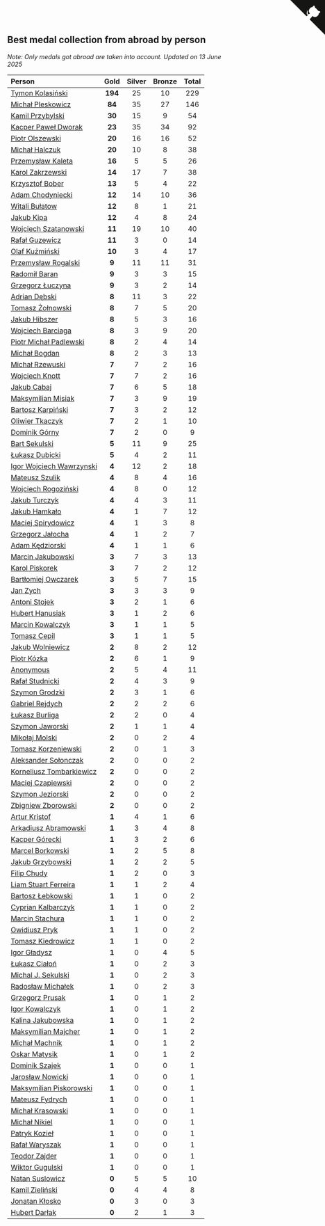 ## Best medal collection from abroad by person

*Note: Only medals got abroad are taken into account.*
*Updated on 13 June 2025*

| Person | Gold | Silver | Bronze | Total |
| :--- | :--: | :--: | :--: | :--: |
| [Tymon Kolasiński](https://www.worldcubeassociation.org/persons/2016KOLA02) | **194** | 25 | 10 | 229 |
| [Michał Pleskowicz](https://www.worldcubeassociation.org/persons/2009PLES01) | **84** | 35 | 27 | 146 |
| [Kamil Przybylski](https://www.worldcubeassociation.org/persons/2016PRZY01) | **30** | 15 | 9 | 54 |
| [Kacper Paweł Dworak](https://www.worldcubeassociation.org/persons/2020DWOR01) | **23** | 35 | 34 | 92 |
| [Piotr Olszewski](https://www.worldcubeassociation.org/persons/2013OLSZ02) | **20** | 16 | 16 | 52 |
| [Michał Halczuk](https://www.worldcubeassociation.org/persons/2006HALC01) | **20** | 10 | 8 | 38 |
| [Przemysław Kaleta](https://www.worldcubeassociation.org/persons/2012KALE01) | **16** | 5 | 5 | 26 |
| [Karol Zakrzewski](https://www.worldcubeassociation.org/persons/2014ZAKR01) | **14** | 17 | 7 | 38 |
| [Krzysztof Bober](https://www.worldcubeassociation.org/persons/2013BOBE01) | **13** | 5 | 4 | 22 |
| [Adam Chodyniecki](https://www.worldcubeassociation.org/persons/2017CHOD02) | **12** | 14 | 10 | 36 |
| [Witali Bułatow](https://www.worldcubeassociation.org/persons/2015BUAT01) | **12** | 8 | 1 | 21 |
| [Jakub Kipa](https://www.worldcubeassociation.org/persons/2010KIPA01) | **12** | 4 | 8 | 24 |
| [Wojciech Szatanowski](https://www.worldcubeassociation.org/persons/2011SZAT01) | **11** | 19 | 10 | 40 |
| [Rafał Guzewicz](https://www.worldcubeassociation.org/persons/2006GUZE01) | **11** | 3 | 0 | 14 |
| [Olaf Kuźmiński](https://www.worldcubeassociation.org/persons/2018KUZM02) | **10** | 3 | 4 | 17 |
| [Przemysław Rogalski](https://www.worldcubeassociation.org/persons/2013ROGA02) | **9** | 11 | 11 | 31 |
| [Radomił Baran](https://www.worldcubeassociation.org/persons/2020BARA02) | **9** | 3 | 3 | 15 |
| [Grzegorz Łuczyna](https://www.worldcubeassociation.org/persons/2005LUCZ01) | **9** | 3 | 2 | 14 |
| [Adrian Dębski](https://www.worldcubeassociation.org/persons/2017DEBS01) | **8** | 11 | 3 | 22 |
| [Tomasz Żołnowski](https://www.worldcubeassociation.org/persons/2005ZOLN01) | **8** | 7 | 5 | 20 |
| [Jakub Hibszer](https://www.worldcubeassociation.org/persons/2018HIBS01) | **8** | 5 | 3 | 16 |
| [Wojciech Barciaga](https://www.worldcubeassociation.org/persons/2013BARC03) | **8** | 3 | 9 | 20 |
| [Piotr Michał Padlewski](https://www.worldcubeassociation.org/persons/2008PADL01) | **8** | 2 | 4 | 14 |
| [Michał Bogdan](https://www.worldcubeassociation.org/persons/2012BOGD01) | **8** | 2 | 3 | 13 |
| [Michał Rzewuski](https://www.worldcubeassociation.org/persons/2014RZEW01) | **7** | 7 | 2 | 16 |
| [Wojciech Knott](https://www.worldcubeassociation.org/persons/2011KNOT01) | **7** | 7 | 2 | 16 |
| [Jakub Cabaj](https://www.worldcubeassociation.org/persons/2008CABA03) | **7** | 6 | 5 | 18 |
| [Maksymilian Misiak](https://www.worldcubeassociation.org/persons/2017MISI01) | **7** | 3 | 9 | 19 |
| [Bartosz Karpiński](https://www.worldcubeassociation.org/persons/2019KARP03) | **7** | 3 | 2 | 12 |
| [Oliwier Tkaczyk](https://www.worldcubeassociation.org/persons/2017TKAC04) | **7** | 2 | 1 | 10 |
| [Dominik Górny](https://www.worldcubeassociation.org/persons/2015GORN01) | **7** | 2 | 0 | 9 |
| [Bart Sekulski](https://www.worldcubeassociation.org/persons/2013SEKU01) | **5** | 11 | 9 | 25 |
| [Łukasz Dubicki](https://www.worldcubeassociation.org/persons/2018DUBI01) | **5** | 4 | 2 | 11 |
| [Igor Wojciech Wawrzynski](https://www.worldcubeassociation.org/persons/2019WAWR01) | **4** | 12 | 2 | 18 |
| [Mateusz Szulik](https://www.worldcubeassociation.org/persons/2017SZUL01) | **4** | 8 | 4 | 16 |
| [Wojciech Rogoziński](https://www.worldcubeassociation.org/persons/2019ROGO04) | **4** | 8 | 0 | 12 |
| [Jakub Turczyk](https://www.worldcubeassociation.org/persons/2022TURC02) | **4** | 4 | 3 | 11 |
| [Jakub Hamkało](https://www.worldcubeassociation.org/persons/2018HAMK01) | **4** | 1 | 7 | 12 |
| [Maciej Spirydowicz](https://www.worldcubeassociation.org/persons/2020SPIR01) | **4** | 1 | 3 | 8 |
| [Grzegorz Jałocha](https://www.worldcubeassociation.org/persons/2012JALO01) | **4** | 1 | 2 | 7 |
| [Adam Kędziorski](https://www.worldcubeassociation.org/persons/2019KEDZ01) | **4** | 1 | 1 | 6 |
| [Marcin Jakubowski](https://www.worldcubeassociation.org/persons/2007JAKU01) | **3** | 7 | 3 | 13 |
| [Karol Piskorek](https://www.worldcubeassociation.org/persons/2021PISK01) | **3** | 7 | 2 | 12 |
| [Bartłomiej Owczarek](https://www.worldcubeassociation.org/persons/2013OWCZ01) | **3** | 5 | 7 | 15 |
| [Jan Zych](https://www.worldcubeassociation.org/persons/2014ZYCH01) | **3** | 3 | 3 | 9 |
| [Antoni Stojek](https://www.worldcubeassociation.org/persons/2022STOJ03) | **3** | 2 | 1 | 6 |
| [Hubert Hanusiak](https://www.worldcubeassociation.org/persons/2013HANU01) | **3** | 1 | 2 | 6 |
| [Marcin Kowalczyk](https://www.worldcubeassociation.org/persons/2011KOWA01) | **3** | 1 | 1 | 5 |
| [Tomasz Cepil](https://www.worldcubeassociation.org/persons/2018CEPI01) | **3** | 1 | 1 | 5 |
| [Jakub Wolniewicz](https://www.worldcubeassociation.org/persons/2012WOLN01) | **2** | 8 | 2 | 12 |
| [Piotr Kózka](https://www.worldcubeassociation.org/persons/2005KOZK01) | **2** | 6 | 1 | 9 |
| [Anonymous](https://www.worldcubeassociation.org/persons/2017ANON13) | **2** | 5 | 4 | 11 |
| [Rafał Studnicki](https://www.worldcubeassociation.org/persons/2005STUD01) | **2** | 4 | 3 | 9 |
| [Szymon Grodzki](https://www.worldcubeassociation.org/persons/2020GROD01) | **2** | 3 | 1 | 6 |
| [Gabriel Rejdych](https://www.worldcubeassociation.org/persons/2020REJD01) | **2** | 2 | 2 | 6 |
| [Łukasz Burliga](https://www.worldcubeassociation.org/persons/2013BURL01) | **2** | 2 | 0 | 4 |
| [Szymon Jaworski](https://www.worldcubeassociation.org/persons/2021JAWO01) | **2** | 1 | 1 | 4 |
| [Mikołaj Molski](https://www.worldcubeassociation.org/persons/2015MOLS01) | **2** | 0 | 2 | 4 |
| [Tomasz Korzeniewski](https://www.worldcubeassociation.org/persons/2007KORZ01) | **2** | 0 | 1 | 3 |
| [Aleksander Sołonczak](https://www.worldcubeassociation.org/persons/2022SOLO01) | **2** | 0 | 0 | 2 |
| [Korneliusz Tombarkiewicz](https://www.worldcubeassociation.org/persons/2009TOMB01) | **2** | 0 | 0 | 2 |
| [Maciej Czapiewski](https://www.worldcubeassociation.org/persons/2014CZAP01) | **2** | 0 | 0 | 2 |
| [Szymon Jeziorski](https://www.worldcubeassociation.org/persons/2013JEZI01) | **2** | 0 | 0 | 2 |
| [Zbigniew Zborowski](https://www.worldcubeassociation.org/persons/2003ZBOR02) | **2** | 0 | 0 | 2 |
| [Artur Kristof](https://www.worldcubeassociation.org/persons/2012KRIS12) | **1** | 4 | 1 | 6 |
| [Arkadiusz Abramowski](https://www.worldcubeassociation.org/persons/2014ABRA01) | **1** | 3 | 4 | 8 |
| [Kacper Górecki](https://www.worldcubeassociation.org/persons/2021GORE01) | **1** | 3 | 2 | 6 |
| [Marcel Borkowski](https://www.worldcubeassociation.org/persons/2023BORK01) | **1** | 2 | 5 | 8 |
| [Jakub Grzybowski](https://www.worldcubeassociation.org/persons/2017GRZY02) | **1** | 2 | 2 | 5 |
| [Filip Chudy](https://www.worldcubeassociation.org/persons/2022CHUD02) | **1** | 2 | 0 | 3 |
| [Liam Stuart Ferreira](https://www.worldcubeassociation.org/persons/2022FERR14) | **1** | 1 | 2 | 4 |
| [Bartosz Łebkowski](https://www.worldcubeassociation.org/persons/2021LEBK01) | **1** | 1 | 0 | 2 |
| [Cyprian Kalbarczyk](https://www.worldcubeassociation.org/persons/2016KALB01) | **1** | 1 | 0 | 2 |
| [Marcin Stachura](https://www.worldcubeassociation.org/persons/2011STAC01) | **1** | 1 | 0 | 2 |
| [Owidiusz Pryk](https://www.worldcubeassociation.org/persons/2008PRYK01) | **1** | 1 | 0 | 2 |
| [Tomasz Kiedrowicz](https://www.worldcubeassociation.org/persons/2006KIED01) | **1** | 1 | 0 | 2 |
| [Igor Gładysz](https://www.worldcubeassociation.org/persons/2022GLAD01) | **1** | 0 | 4 | 5 |
| [Łukasz Ciałoń](https://www.worldcubeassociation.org/persons/2005CIAL02) | **1** | 0 | 2 | 3 |
| [Michal J. Sekulski](https://www.worldcubeassociation.org/persons/2023SEKU01) | **1** | 0 | 2 | 3 |
| [Radosław Michałek](https://www.worldcubeassociation.org/persons/2021MICH03) | **1** | 0 | 2 | 3 |
| [Grzegorz Prusak](https://www.worldcubeassociation.org/persons/2006PRUS01) | **1** | 0 | 1 | 2 |
| [Igor Kowalczyk](https://www.worldcubeassociation.org/persons/2013KOWA04) | **1** | 0 | 1 | 2 |
| [Kalina Jakubowska](https://www.worldcubeassociation.org/persons/2009BRZE01) | **1** | 0 | 1 | 2 |
| [Maksymilian Majcher](https://www.worldcubeassociation.org/persons/2011MAJC01) | **1** | 0 | 1 | 2 |
| [Michał Machnik](https://www.worldcubeassociation.org/persons/2022MACH14) | **1** | 0 | 1 | 2 |
| [Oskar Matysik](https://www.worldcubeassociation.org/persons/2019MATY01) | **1** | 0 | 1 | 2 |
| [Dominik Szajek](https://www.worldcubeassociation.org/persons/2023SZAJ01) | **1** | 0 | 0 | 1 |
| [Jarosław Nowicki](https://www.worldcubeassociation.org/persons/2004NOWI01) | **1** | 0 | 0 | 1 |
| [Maksymilian Piskorowski](https://www.worldcubeassociation.org/persons/2017PISK01) | **1** | 0 | 0 | 1 |
| [Mateusz Fydrych](https://www.worldcubeassociation.org/persons/2011FYDR01) | **1** | 0 | 0 | 1 |
| [Michał Krasowski](https://www.worldcubeassociation.org/persons/2013KRAS02) | **1** | 0 | 0 | 1 |
| [Michał Nikiel](https://www.worldcubeassociation.org/persons/2011NIKI01) | **1** | 0 | 0 | 1 |
| [Patryk Kozieł](https://www.worldcubeassociation.org/persons/2014KOZI01) | **1** | 0 | 0 | 1 |
| [Rafał Waryszak](https://www.worldcubeassociation.org/persons/2013WARY01) | **1** | 0 | 0 | 1 |
| [Teodor Zajder](https://www.worldcubeassociation.org/persons/2021ZAJD03) | **1** | 0 | 0 | 1 |
| [Wiktor Gugulski](https://www.worldcubeassociation.org/persons/2023GUGU01) | **1** | 0 | 0 | 1 |
| [Natan Suslowicz](https://www.worldcubeassociation.org/persons/2021SUSL01) | **0** | 5 | 5 | 10 |
| [Kamil Zieliński](https://www.worldcubeassociation.org/persons/2008ZIEL01) | **0** | 4 | 4 | 8 |
| [Jonatan Kłosko](https://www.worldcubeassociation.org/persons/2013KOSK01) | **0** | 3 | 0 | 3 |
| [Hubert Darłak](https://www.worldcubeassociation.org/persons/2023DARL03) | **0** | 2 | 1 | 3 |


<a href="https://github.com/noeruchangd/wca_statistics_vn" class="github-corner" aria-label="View source on Github"><svg width="80" height="80" viewBox="0 0 250 250" style="fill:#151513; color:#fff; position: absolute; top: 0; border: 0; right: 0;" aria-hidden="true"><path d="M0,0 L115,115 L130,115 L142,142 L250,250 L250,0 Z"></path><path d="M128.3,109.0 C113.8,99.7 119.0,89.6 119.0,89.6 C122.0,82.7 120.5,78.6 120.5,78.6 C119.2,72.0 123.4,76.3 123.4,76.3 C127.3,80.9 125.5,87.3 125.5,87.3 C122.9,97.6 130.6,101.9 134.4,103.2" fill="currentColor" style="transform-origin: 130px 106px;" class="octo-arm"></path><path d="M115.0,115.0 C114.9,115.1 118.7,116.5 119.8,115.4 L133.7,101.6 C136.9,99.2 139.9,98.4 142.2,98.6 C133.8,88.0 127.5,74.4 143.8,58.0 C148.5,53.4 154.0,51.2 159.7,51.0 C160.3,49.4 163.2,43.6 171.4,40.1 C171.4,40.1 176.1,42.5 178.8,56.2 C183.1,58.6 187.2,61.8 190.9,65.4 C194.5,69.0 197.7,73.2 200.1,77.6 C213.8,80.2 216.3,84.9 216.3,84.9 C212.7,93.1 206.9,96.0 205.4,96.6 C205.1,102.4 203.0,107.8 198.3,112.5 C181.9,128.9 168.3,122.5 157.7,114.1 C157.9,116.9 156.7,120.9 152.7,124.9 L141.0,136.5 C139.8,137.7 141.6,141.9 141.8,141.8 Z" fill="currentColor" class="octo-body"></path></svg></a><style>.github-corner:hover .octo-arm{animation:octocat-wave 560ms ease-in-out}@keyframes octocat-wave{0%,100%{transform:rotate(0)}20%,60%{transform:rotate(-25deg)}40%,80%{transform:rotate(10deg)}}@media (max-width:500px){.github-corner:hover .octo-arm{animation:none}.github-corner .octo-arm{animation:octocat-wave 560ms ease-in-out}}</style>
